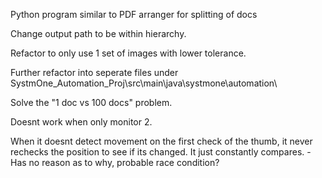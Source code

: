 Python program similar to PDF arranger for splitting of docs

Change output path to be within hierarchy.

Refactor to only use 1 set of images with lower tolerance.

Further refactor into seperate files under SystmOne_Automation_Proj\src\main\java\systmone\automation\

Solve the "1 doc vs 100 docs" problem.

Doesnt work when only monitor 2.

When it doesnt detect movement on the first check of the thumb, it never rechecks the position to see if its changed. It just constantly compares. - Has no reason as to why, probable race condition?